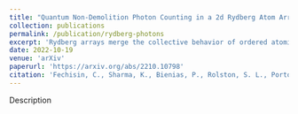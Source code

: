 ```yaml
---
title: "Quantum Non-Demolition Photon Counting in a 2d Rydberg Atom Array"
collection: publications
permalink: /publication/rydberg-photons
excerpt: 'Rydberg arrays merge the collective behavior of ordered atomic arrays with the controllability and optical nonlinearities of Rydberg systems, resulting in a powerful platform for realizing photonic many-body physics. As an application of this platform, we propose a protocol for quantum non-demolition (QND) photon counting. Our protocol involves photon storage in the Rydberg array, an observation phase consisting of a series of Rabi flops to a Rydberg state and measurements, and retrieval of the stored photons. The Rabi frequency experiences a \sqrt{n} collective enhancement, where n is the number of photons stored in the array. Projectively measuring the presence or absence of a Rydberg excitation after oscillating for some time is thus a weak measurement of photon number. We demonstrate that the photon counting protocol can be used to distill Fock states from arbitrary pure or mixed initial states and to perform photonic state discrimination. We confirm that the protocol still works in the presence of experimentally realistic noise.'
date: 2022-10-19
venue: 'arXiv'
paperurl: 'https://arxiv.org/abs/2210.10798'
citation: 'Fechisin, C., Sharma, K., Bienias, P., Rolston, S. L., Porto, J. V., Gullans, M. J., & Gorshkov, A. V. (2022). Quantum Non-Demolition Photon Counting in a 2d Rydberg Atom Array. *arXiv preprint arXiv:2210.10798.*'
---
```

Description

<!-- [Download paper here](http://academicpages.github.io/files/paper3.pdf)
 -->
<!-- Recommended citation: Your Name, You. (2015). "Paper Title Number 3." <i>Journal 1</i>. 1(3). -->

